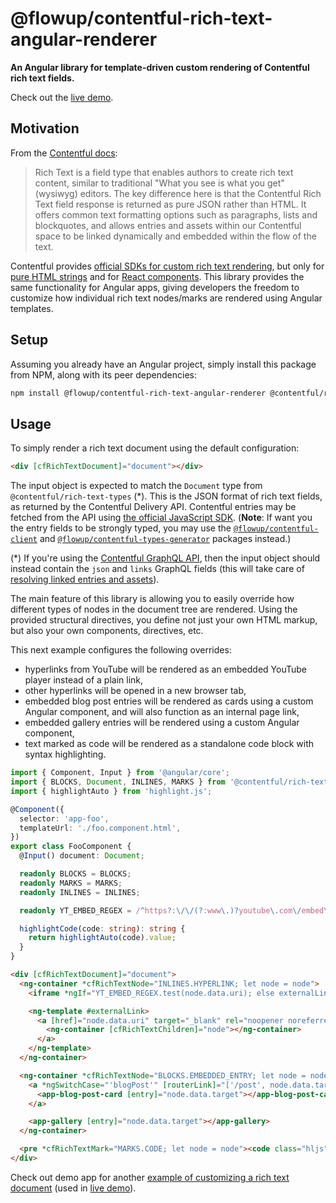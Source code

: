 # @flowup/contentful-rich-text-angular-renderer

**An Angular library for template-driven custom rendering of Contentful rich text fields.**

Check out the [live demo](https://cf-rich-text-ng-demo.web.app/).

## Motivation

From the [Contentful docs](https://www.contentful.com/developers/docs/concepts/rich-text/):

> Rich Text is a field type that enables authors to create rich text content, similar to traditional "What you see is what you get" (wysiwyg) editors. The key difference here is that the Contentful Rich Text field response is returned as pure JSON rather than HTML. It offers common text formatting options such as paragraphs, lists and blockquotes, and allows entries and assets within our Contentful space to be linked dynamically and embedded within the flow of the text.

Contentful provides [official SDKs for custom rich text rendering](https://www.contentful.com/developers/docs/javascript/tutorials/rendering-contentful-rich-text-with-javascript/), but only for [pure HTML strings](https://www.npmjs.com/package/@contentful/rich-text-html-renderer) and for [React components](https://www.npmjs.com/package/@contentful/rich-text-react-renderer). This library provides the same functionality for Angular apps, giving developers the freedom to customize how individual rich text nodes/marks are rendered using Angular templates.

## Setup

Assuming you already have an Angular project, simply install this package from NPM, along with its peer dependencies:

```sh
npm install @flowup/contentful-rich-text-angular-renderer @contentful/rich-text-types fast-deep-equal
```

## Usage

To simply render a rich text document using the default configuration:

```html
<div [cfRichTextDocument]="document"></div>
```

The input object is expected to match the `Document` type from `@contentful/rich-text-types` (\*). This is the JSON format of rich text fields, as returned by the Contentful Delivery API. Contentful entries may be fetched from the API using [the official JavaScript SDK](https://www.npmjs.com/package/contentful). (**Note**: If want you the entry fields to be strongly typed, you may use the [`@flowup/contentful-client`](https://www.npmjs.com/package/@flowup/contentful-client) and [`@flowup/contentful-types-generator`](https://www.npmjs.com/package/@flowup/contentful-types-generator) packages instead.)

(\*) If you're using the [Contentful GraphQL API](https://www.contentful.com/developers/docs/references/graphql/), then the input object should instead contain the `json` and `links` GraphQL fields (this will take care of [resolving linked entries and assets](https://www.contentful.com/developers/docs/concepts/rich-text/#rendering-the-rich-text-response-from-the-graphql-api-with-linked-assets-and-entries-on-the-front-end)).

The main feature of this library is allowing you to easily override how different types of nodes in the document tree are rendered. Using the provided structural directives, you define not just your own HTML markup, but also your own components, directives, etc.

This next example configures the following overrides:

- hyperlinks from YouTube will be rendered as an embedded YouTube player instead of a plain link,
- other hyperlinks will be opened in a new browser tab,
- embedded blog post entries will be rendered as cards using a custom Angular component, and will also function as an internal page link,
- embedded gallery entries will be rendered using a custom Angular component,
- text marked as code will be rendered as a standalone code block with syntax highlighting.

```ts
import { Component, Input } from '@angular/core';
import { BLOCKS, Document, INLINES, MARKS } from '@contentful/rich-text-types';
import { highlightAuto } from 'highlight.js';

@Component({
  selector: 'app-foo',
  templateUrl: './foo.component.html',
})
export class FooComponent {
  @Input() document: Document;

  readonly BLOCKS = BLOCKS;
  readonly MARKS = MARKS;
  readonly INLINES = INLINES;

  readonly YT_EMBED_REGEX = /^https?:\/\/(?:www\.)?youtube\.com\/embed\//;

  highlightCode(code: string): string {
    return highlightAuto(code).value;
  }
}
```

```html
<div [cfRichTextDocument]="document">
  <ng-container *cfRichTextNode="INLINES.HYPERLINK; let node = node">
    <iframe *ngIf="YT_EMBED_REGEX.test(node.data.uri); else externalLink" [src]="node.data.uri" [title]="node.content[0].value"></iframe>

    <ng-template #externalLink>
      <a [href]="node.data.uri" target="_blank" rel="noopener noreferrer">
        <ng-container [cfRichTextChildren]="node"></ng-container>
      </a>
    </ng-template>
  </ng-container>

  <ng-container *cfRichTextNode="BLOCKS.EMBEDDED_ENTRY; let node = node" [ngSwitch]="node.data.target.sys.contentType.sys.id">
    <a *ngSwitchCase="'blogPost'" [routerLink]="['/post', node.data.target.sys.id]">
      <app-blog-post-card [entry]="node.data.target"></app-blog-post-card>
    </a>

    <app-gallery [entry]="node.data.target"></app-gallery>
  </ng-container>

  <pre *cfRichTextMark="MARKS.CODE; let node = node"><code class="hljs" [innerHTML]="highlightCode(node.value)"></code></pre>
</div>
```

Check out demo app for another [example of customizing a rich text document](https://github.com/flowup/contentful-rich-text-angular-renderer/tree/main/apps/demo/src/app/components/custom-rich-text) (used in [live demo](https://cf-rich-text-ng-demo.web.app/)).
